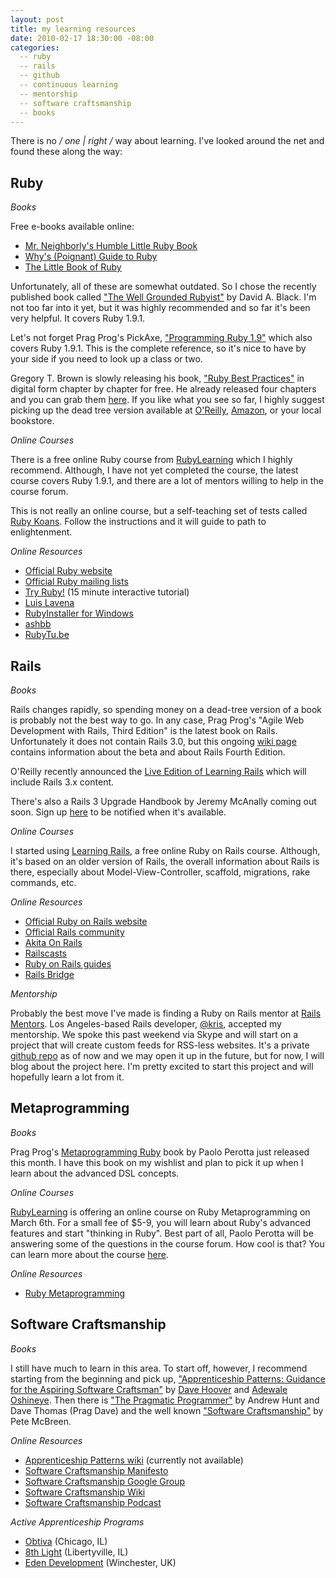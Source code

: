 ```yaml
---
layout: post
title: my learning resources
date: 2010-02-17 18:30:00 -08:00
categories:
  -- ruby
  -- rails
  -- github
  -- continuous learning
  -- mentorship
  -- software craftsmanship
  -- books
---
```


There is no */ one | right /* way about learning.  I've looked around the net and found these along the way:

## Ruby
 
*Books*

Free e-books available online:

* [Mr. Neighborly's Humble Little Ruby Book](http://www.humblelittlerubybook.com/)
* [Why's (Poignant) Guide to Ruby](http://en.wikipedia.org/wiki/Why%27s_%28poignant%29_Guide_to_Ruby)
* [The Little Book of Ruby](http://www.sapphiresteel.com/The-Little-Book-Of-Ruby)

Unfortunately, all of these are somewhat outdated.  So I chose the recently published book called ["The Well Grounded Rubyist"](http://www.amazon.com/Well-Grounded-Rubyist-David-Black/dp/1933988657) by David A. Black.  I'm not too far into it yet, but it was highly recommended and so far it's been very helpful.  It covers Ruby 1.9.1.

Let's not forget Prag Prog's PickAxe, ["Programming Ruby 1.9"](http://pragprog.com/titles/ruby3/programming-ruby-1-9) which also covers Ruby 1.9.1.  This is the complete reference, so it's nice to have by your side if you need to look up a class or two.

Gregory T. Brown is slowly releasing his book, ["Ruby Best Practices"](http://rubybestpractices.com/) in digital form chapter by chapter for free.  He already released four chapters and you can grab them [here](http://blog.rubybestpractices.com/).  If you like what you see so far, I highly suggest picking up the dead tree version available at [O'Reilly](http://oreilly.com/catalog/9780596523008/index.html), [Amazon](http://www.amazon.com/Ruby-Best-Practices-Gregory-Brown/dp/0596523009), or your local bookstore.

*Online Courses*

There is a free online Ruby course from [RubyLearning](http://www.rubylearning.org/class/) which I highly recommend.  Although, I have not yet completed the course, the latest course covers Ruby 1.9.1, and there are a lot of mentors willing to help in the course forum.

This is not really an online course, but a self-teaching set of tests called [Ruby Koans](http://github.com/edgecase/ruby_koans/).  Follow the instructions and it will guide to path to enlightenment.

*Online Resources*

* [Official Ruby website](http://www.ruby-lang.org/en/)
* [Official Ruby mailing lists](http://www.ruby-lang.org/en/community/mailing-lists/)
* [Try Ruby!](http://tryruby.org/) (15 minute interactive tutorial)
* [Luis Lavena](http://blog.mmediasys.com/)
* [RubyInstaller for Windows](http://groups.google.com/group/rubyinstaller)
* [ashbb](http://vgoff.blogspot.com/)
* [RubyTu.be](http://rubytu.be/)

## Rails

*Books*

Rails changes rapidly, so spending money on a dead-tree version of a book is probably not the best way to go.  In any case, Prag Prog's "Agile Web Development with Rails, Third Edition" is the latest book on Rails.  Unfortunately it does not contain Rails 3.0, but this ongoing [wiki page](http://www.pragprog.com/wikis/wiki/ChangesInRails30) contains information about the beta and about Rails Fourth Edition.

O'Reilly recently announced the [Live Edition of Learning Rails](http://broadcast.oreilly.com/2010/02/a-live-edition-for-learning-ra.html) which will include Rails 3.x content.

There's also a Rails 3 Upgrade Handbook by Jeremy McAnally coming out soon.  Sign up [here](http://spreadsheets.google.com/viewform?formkey=dEVNNjJLSlMzNzBGcEVQWERFY0N4bGc6MA) to be notified when it's available.

*Online Courses*

I started using [Learning Rails](http://www.buildingwebapps.com/learningrails), a free online Ruby on Rails course.  Although, it's based on an older version of Rails, the overall information about Rails is there, especially about Model-View-Controller, scaffold, migrations, rake commands, etc.

*Online Resources*

* [Official Ruby on Rails website](http://rubyonrails.org/)
* [Official Rails community](http://rubyonrails.org/community)
* [Akita On Rails](http://www.akitaonrails.com/english)
* [Railscasts](http://railscasts.com/)
* [Ruby on Rails guides](http://guides.rubyonrails.org/)
* [Rails Bridge](http://railsbridge.org/)

*Mentorship*

Probably the best move I've made is finding a Ruby on Rails mentor at [Rails Mentors](http://railsmentors.org/).  Los Angeles-based Rails developer, [@kris](http://twitter.com/mrkris), accepted my mentorship.  We spoke this past weekend via Skype and will start on a project that will create custom feeds for RSS-less websites.  It's a private [github repo](https://github.com/kris/mentor-sl4m) as of now and we may open it up in the future, but for now, I will blog about the project here.  I'm pretty excited to start this project and will hopefully learn a lot from it.

## Metaprogramming

*Books*

Prag Prog's [Metaprogramming Ruby](http://pragprog.com/titles/ppmetr/metaprogramming-ruby) book by Paolo Perotta just released this month.  I have this book on my wishlist and plan to pick it up when I learn about the advanced DSL concepts.

*Online Courses*

[RubyLearning](http://www.rubylearning.org/class/) is offering an online course on Ruby Metaprogramming on March 6th.  For a small fee of $5-9, you will learn about Ruby's advanced features and start "thinking in Ruby".  Best part of all, Paolo Perotta will be answering some of the questions in the course forum.  How cool is that?  You can learn more about the course [here](http://rubylearning.com/blog/2010/02/09/ruby-metaprogramming-course-start-thinking-in-ruby/).

*Online Resources*

* [Ruby Metaprogramming](http://ruby-metaprogramming.rubylearning.com/)

## Software Craftsmanship

*Books*

I still have much to learn in this area.  To start off, however, I recommend starting from the beginning and pick up, ["Apprenticeship Patterns: Guidance for the Aspiring Software Craftsman"](http://oreilly.com/catalog/9780596518387) by [Dave Hoover](http://twitter.com/redsquirrel) and [Adewale Oshineye](http://twitter.com/ade_oshineye).  Then there is ["The Pragmatic Programmer"](http://www.amazon.com/Pragmatic-Programmer-Journeyman-Master/dp/020161622X/) by Andrew Hunt and Dave Thomas (Prag Dave) and the well known ["Software Craftsmanship"](http://www.amazon.com/Software-Craftsmanship-Imperative-Pete-McBreen/dp/0201733862/) by Pete McBreen.

*Online Resources*

* [Apprenticeship Patterns wiki](http://apprenticeship.oreilly.com/) (currently not available)
* [Software Craftsmanship Manifesto](http://manifesto.softwarecraftsmanship.org/)
* [Software Craftsmanship Google Group](http://groups.google.com/group/software_craftsmanship)
* [Software Craftsmanship Wiki](http://wiki.softwarecraftsmanship.org/doku.php)
* [Software Craftsmanship Podcast](http://softwarecraftsmanship.libsyn.com/)

*Active Apprenticeship Programs*

* [Obtiva](http://www.obtiva.com/careers/software-apprentice/) (Chicago, IL)
* [8th Light](http://www.8thlight.com/main/about_description?sub_action=apprenticeship) (Libertyville, IL)
* [Eden Development](http://edendevelopment.co.uk/craftsmen) (Winchester, UK)
